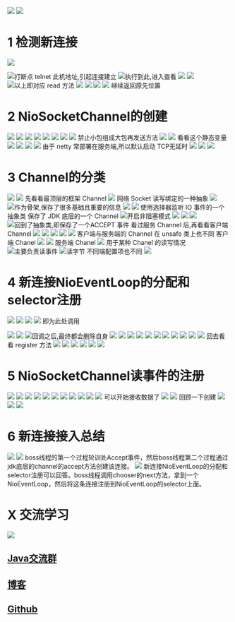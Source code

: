 ![](https://upload-images.jianshu.io/upload_images/4685968-82f4c3e10e82692f.png?imageMogr2/auto-orient/strip%7CimageView2/2/w/1240)
![](https://upload-images.jianshu.io/upload_images/4685968-e872805fe23374f5.png?imageMogr2/auto-orient/strip%7CimageView2/2/w/1240)
# 1 检测新连接
![](https://upload-images.jianshu.io/upload_images/4685968-153778c1a7c9bf0a.png?imageMogr2/auto-orient/strip%7CimageView2/2/w/1240)

![打断点](https://upload-images.jianshu.io/upload_images/4685968-b8b838fdeba16606.png?imageMogr2/auto-orient/strip%7CimageView2/2/w/1240)
telnet 此机地址,引起连接建立
![执行到此,进入查看](https://upload-images.jianshu.io/upload_images/4685968-ae3bdf29eb497cf5.png?imageMogr2/auto-orient/strip%7CimageView2/2/w/1240)
![](https://upload-images.jianshu.io/upload_images/4685968-07f4d660aa7fa5a0.png?imageMogr2/auto-orient/strip%7CimageView2/2/w/1240)
![](https://upload-images.jianshu.io/upload_images/4685968-7966d10791db4b74.png?imageMogr2/auto-orient/strip%7CimageView2/2/w/1240)
![以上即对应 read 方法](https://upload-images.jianshu.io/upload_images/4685968-21d9debf039422de.png?imageMogr2/auto-orient/strip%7CimageView2/2/w/1240)
![](https://upload-images.jianshu.io/upload_images/4685968-7dad000eec086a14.png?imageMogr2/auto-orient/strip%7CimageView2/2/w/1240)
![](https://upload-images.jianshu.io/upload_images/4685968-903de91ec4edacc6.png?imageMogr2/auto-orient/strip%7CimageView2/2/w/1240)
![](https://upload-images.jianshu.io/upload_images/4685968-5a1cdd5cfbe624e5.png?imageMogr2/auto-orient/strip%7CimageView2/2/w/1240)
![](https://upload-images.jianshu.io/upload_images/4685968-c384ea865b032494.png?imageMogr2/auto-orient/strip%7CimageView2/2/w/1240)
继续返回原先位置
# 2 NioSocketChannel的创建
![](https://upload-images.jianshu.io/upload_images/4685968-647c96dbd1e78a16.png?imageMogr2/auto-orient/strip%7CimageView2/2/w/1240)
![](https://upload-images.jianshu.io/upload_images/4685968-013fc30fb2fc0753.png?imageMogr2/auto-orient/strip%7CimageView2/2/w/1240)
![](https://upload-images.jianshu.io/upload_images/4685968-e155c372b2a6bcd6.png?imageMogr2/auto-orient/strip%7CimageView2/2/w/1240)
![](https://upload-images.jianshu.io/upload_images/4685968-7d13ad60fe40ec6c.png?imageMogr2/auto-orient/strip%7CimageView2/2/w/1240)
![](https://upload-images.jianshu.io/upload_images/4685968-b415bec97c8cfce7.png?imageMogr2/auto-orient/strip%7CimageView2/2/w/1240)
![](https://upload-images.jianshu.io/upload_images/4685968-06ffa91c79377599.png?imageMogr2/auto-orient/strip%7CimageView2/2/w/1240)
![](https://upload-images.jianshu.io/upload_images/4685968-188a44e54c15675d.png?imageMogr2/auto-orient/strip%7CimageView2/2/w/1240)
![](https://upload-images.jianshu.io/upload_images/4685968-5075fcc2b55c3b0b.png?imageMogr2/auto-orient/strip%7CimageView2/2/w/1240)
禁止小包组成大包再发送方法
![](https://upload-images.jianshu.io/upload_images/4685968-7e3797cfe543c403.png?imageMogr2/auto-orient/strip%7CimageView2/2/w/1240)
![](https://upload-images.jianshu.io/upload_images/4685968-1d49894fd77d5612.png?imageMogr2/auto-orient/strip%7CimageView2/2/w/1240)
看看这个静态变量
![](https://upload-images.jianshu.io/upload_images/4685968-397f5c66ac433ad8.png?imageMogr2/auto-orient/strip%7CimageView2/2/w/1240)
![](https://upload-images.jianshu.io/upload_images/4685968-fc95cf0f37887a49.png?imageMogr2/auto-orient/strip%7CimageView2/2/w/1240)
![](https://upload-images.jianshu.io/upload_images/4685968-83a049dbe3909434.png?imageMogr2/auto-orient/strip%7CimageView2/2/w/1240)
![](https://upload-images.jianshu.io/upload_images/4685968-6f8988addbb5b30a.png?imageMogr2/auto-orient/strip%7CimageView2/2/w/1240)
由于 netty 常部署在服务端,所以默认启动 TCP无延时
![](https://upload-images.jianshu.io/upload_images/4685968-c855121c69a6dff0.png?imageMogr2/auto-orient/strip%7CimageView2/2/w/1240)
![](https://upload-images.jianshu.io/upload_images/4685968-0d25250cd6f46349.png?imageMogr2/auto-orient/strip%7CimageView2/2/w/1240)
![](https://upload-images.jianshu.io/upload_images/4685968-c9dbb1c30702cbef.png?imageMogr2/auto-orient/strip%7CimageView2/2/w/1240)
# 3 Channel的分类
![](https://upload-images.jianshu.io/upload_images/4685968-04b9d6922210f30c.png?imageMogr2/auto-orient/strip%7CimageView2/2/w/1240)
![](https://upload-images.jianshu.io/upload_images/4685968-e59f9d20b37cef98.png?imageMogr2/auto-orient/strip%7CimageView2/2/w/1240)
先看看最顶层的框架 Channel
![](https://upload-images.jianshu.io/upload_images/4685968-843dc27965709b9f.png?imageMogr2/auto-orient/strip%7CimageView2/2/w/1240)
网络 Socket 读写绑定的一种抽象
![](https://upload-images.jianshu.io/upload_images/4685968-909823755c5f97ed.png?imageMogr2/auto-orient/strip%7CimageView2/2/w/1240)
![作为骨架,保存了很多基础且重要的信息](https://upload-images.jianshu.io/upload_images/4685968-631b8076f4f03731.png?imageMogr2/auto-orient/strip%7CimageView2/2/w/1240)
![](https://upload-images.jianshu.io/upload_images/4685968-ebd92923bd7aba17.png?imageMogr2/auto-orient/strip%7CimageView2/2/w/1240)
![](https://upload-images.jianshu.io/upload_images/4685968-6fbf5a4df22b1aa3.png?imageMogr2/auto-orient/strip%7CimageView2/2/w/1240)
使用选择器监听 IO 事件的一个抽象类
保存了 JDK 底层的一个 Channel
![开启非阻塞模式](https://upload-images.jianshu.io/upload_images/4685968-5b375626d12e93c0.png?imageMogr2/auto-orient/strip%7CimageView2/2/w/1240)
![](https://upload-images.jianshu.io/upload_images/4685968-6f2c4db3877b3446.png?imageMogr2/auto-orient/strip%7CimageView2/2/w/1240)
![](https://upload-images.jianshu.io/upload_images/4685968-65bb4df3e72805eb.png?imageMogr2/auto-orient/strip%7CimageView2/2/w/1240)
![](https://upload-images.jianshu.io/upload_images/4685968-544035ff367ac8af.png?imageMogr2/auto-orient/strip%7CimageView2/2/w/1240)
![回到了抽象类,即保存了一个ACCEPT 事件](https://upload-images.jianshu.io/upload_images/4685968-95ffd151eb086037.png?imageMogr2/auto-orient/strip%7CimageView2/2/w/1240)
看过服务 Channel 后,再看看客户端 Channel
![](https://upload-images.jianshu.io/upload_images/4685968-1cff6a124cf6a8ef.png?imageMogr2/auto-orient/strip%7CimageView2/2/w/1240)
![](https://upload-images.jianshu.io/upload_images/4685968-14db32612fd8cb1c.png?imageMogr2/auto-orient/strip%7CimageView2/2/w/1240)
![](https://upload-images.jianshu.io/upload_images/4685968-ea6d6e38b5eddb4c.png?imageMogr2/auto-orient/strip%7CimageView2/2/w/1240)
![](https://upload-images.jianshu.io/upload_images/4685968-d86e20f04538c5c5.png?imageMogr2/auto-orient/strip%7CimageView2/2/w/1240)
![](https://upload-images.jianshu.io/upload_images/4685968-3f3ead021a03739d.png?imageMogr2/auto-orient/strip%7CimageView2/2/w/1240)
客户端与服务端的 Channel 在 unsafe 类上也不同
客户端 Chanel
![](https://upload-images.jianshu.io/upload_images/4685968-8b127646df7189bc.png?imageMogr2/auto-orient/strip%7CimageView2/2/w/1240)
![](https://upload-images.jianshu.io/upload_images/4685968-932e22334f9881fc.png?imageMogr2/auto-orient/strip%7CimageView2/2/w/1240)
服务端 Chanel
![](https://upload-images.jianshu.io/upload_images/4685968-649ccf219e119b59.png?imageMogr2/auto-orient/strip%7CimageView2/2/w/1240)
用于某种 Chanel 的读写情况
![主要负责读事件](https://upload-images.jianshu.io/upload_images/4685968-fca626f2525be9a4.png?imageMogr2/auto-orient/strip%7CimageView2/2/w/1240)
![读字节](https://upload-images.jianshu.io/upload_images/4685968-28f51dd6a2f102c9.png?imageMogr2/auto-orient/strip%7CimageView2/2/w/1240)
不同端配置项也不同
![](https://upload-images.jianshu.io/upload_images/4685968-4f4b5381882986f0.png?imageMogr2/auto-orient/strip%7CimageView2/2/w/1240)
# 4 新连接NioEventLoop的分配和selector注册
![](https://upload-images.jianshu.io/upload_images/4685968-a63fd8e061f4f0b4.png?imageMogr2/auto-orient/strip%7CimageView2/2/w/1240)
![](https://upload-images.jianshu.io/upload_images/4685968-41bcbed71900c23e.png?imageMogr2/auto-orient/strip%7CimageView2/2/w/1240)
![](https://upload-images.jianshu.io/upload_images/4685968-a281db0fd9c51fa0.png?imageMogr2/auto-orient/strip%7CimageView2/2/w/1240)
![](https://upload-images.jianshu.io/upload_images/4685968-ed0f172cecfb4941.png?imageMogr2/auto-orient/strip%7CimageView2/2/w/1240)
即为此处调用

![](https://upload-images.jianshu.io/upload_images/4685968-a2185e7d8be5ed58.png?imageMogr2/auto-orient/strip%7CimageView2/2/w/1240)
![](https://upload-images.jianshu.io/upload_images/4685968-c02beb3305a4c3b1.png?imageMogr2/auto-orient/strip%7CimageView2/2/w/1240)
![回调之后,最终都会删除自身](https://upload-images.jianshu.io/upload_images/4685968-a35dba0841019f83.png?imageMogr2/auto-orient/strip%7CimageView2/2/w/1240)
![](https://upload-images.jianshu.io/upload_images/4685968-80ac0551fc8fd753.png?imageMogr2/auto-orient/strip%7CimageView2/2/w/1240)
![](https://upload-images.jianshu.io/upload_images/4685968-c15714b365bd7fb7.png?imageMogr2/auto-orient/strip%7CimageView2/2/w/1240)
![](https://upload-images.jianshu.io/upload_images/4685968-27f5f994e3019ee2.png?imageMogr2/auto-orient/strip%7CimageView2/2/w/1240)
![](https://upload-images.jianshu.io/upload_images/4685968-1f3c75872c498b42.png?imageMogr2/auto-orient/strip%7CimageView2/2/w/1240)
![](https://upload-images.jianshu.io/upload_images/4685968-8edf96ebff86c9ab.png?imageMogr2/auto-orient/strip%7CimageView2/2/w/1240)
![](https://upload-images.jianshu.io/upload_images/4685968-2200c311cc7d1f58.png?imageMogr2/auto-orient/strip%7CimageView2/2/w/1240)
![](https://upload-images.jianshu.io/upload_images/4685968-27f9c9325d4664f7.png?imageMogr2/auto-orient/strip%7CimageView2/2/w/1240)
![](https://upload-images.jianshu.io/upload_images/4685968-9c1f3a7e7035445c.png?imageMogr2/auto-orient/strip%7CimageView2/2/w/1240)
![](https://upload-images.jianshu.io/upload_images/4685968-0dfad3da5ca3b88b.png?imageMogr2/auto-orient/strip%7CimageView2/2/w/1240)
![](https://upload-images.jianshu.io/upload_images/4685968-29db7804405e204f.png?imageMogr2/auto-orient/strip%7CimageView2/2/w/1240)
![](https://upload-images.jianshu.io/upload_images/4685968-d69b8c5bca5ef41f.png?imageMogr2/auto-orient/strip%7CimageView2/2/w/1240)
回去看看 register 方法
![](https://upload-images.jianshu.io/upload_images/4685968-a293b371e2f7b7d7.png?imageMogr2/auto-orient/strip%7CimageView2/2/w/1240)
![](https://upload-images.jianshu.io/upload_images/4685968-7f8ccc643006d7aa.png?imageMogr2/auto-orient/strip%7CimageView2/2/w/1240)
![](https://upload-images.jianshu.io/upload_images/4685968-93d0f6f001ec2e12.png?imageMogr2/auto-orient/strip%7CimageView2/2/w/1240)
![](https://upload-images.jianshu.io/upload_images/4685968-6fccbd27dd0223e8.png?imageMogr2/auto-orient/strip%7CimageView2/2/w/1240)
![](https://upload-images.jianshu.io/upload_images/4685968-4749199c674ee183.png?imageMogr2/auto-orient/strip%7CimageView2/2/w/1240)
![](https://upload-images.jianshu.io/upload_images/4685968-2f017eb658969f3c.png?imageMogr2/auto-orient/strip%7CimageView2/2/w/1240)
# 5 NioSocketChannel读事件的注册
![](https://upload-images.jianshu.io/upload_images/4685968-46323b999c7b1e4b.png?imageMogr2/auto-orient/strip%7CimageView2/2/w/1240)
![](https://upload-images.jianshu.io/upload_images/4685968-30bc74945e970fd9.png?imageMogr2/auto-orient/strip%7CimageView2/2/w/1240)
![](https://upload-images.jianshu.io/upload_images/4685968-992a5110c0e939f1.png?imageMogr2/auto-orient/strip%7CimageView2/2/w/1240)
![](https://upload-images.jianshu.io/upload_images/4685968-7d0765411dd01aec.png?imageMogr2/auto-orient/strip%7CimageView2/2/w/1240)
![](https://upload-images.jianshu.io/upload_images/4685968-bde4d52dacbfd912.png?imageMogr2/auto-orient/strip%7CimageView2/2/w/1240)
![](https://upload-images.jianshu.io/upload_images/4685968-d283c5c40d2fe86b.png?imageMogr2/auto-orient/strip%7CimageView2/2/w/1240)
![](https://upload-images.jianshu.io/upload_images/4685968-95e07810657c3a94.png?imageMogr2/auto-orient/strip%7CimageView2/2/w/1240)
![](https://upload-images.jianshu.io/upload_images/4685968-3d3db00c01a5851c.png?imageMogr2/auto-orient/strip%7CimageView2/2/w/1240)
![](https://upload-images.jianshu.io/upload_images/4685968-3007e69b2514dc4f.png?imageMogr2/auto-orient/strip%7CimageView2/2/w/1240)
![](https://upload-images.jianshu.io/upload_images/4685968-727fb415cf2fead5.png?imageMogr2/auto-orient/strip%7CimageView2/2/w/1240)
![](https://upload-images.jianshu.io/upload_images/4685968-1ada5b3ce203998e.png?imageMogr2/auto-orient/strip%7CimageView2/2/w/1240)
可以开始接收数据了
![](https://upload-images.jianshu.io/upload_images/4685968-3f76ca5e48aa3cc0.png?imageMogr2/auto-orient/strip%7CimageView2/2/w/1240)
![](https://upload-images.jianshu.io/upload_images/4685968-a8592fe84ef63070.png?imageMogr2/auto-orient/strip%7CimageView2/2/w/1240)
回顾一下创建
![](https://upload-images.jianshu.io/upload_images/4685968-b11de4cff58c5d22.png?imageMogr2/auto-orient/strip%7CimageView2/2/w/1240)
![](https://upload-images.jianshu.io/upload_images/4685968-78f882bc1f86d06a.png?imageMogr2/auto-orient/strip%7CimageView2/2/w/1240)
![](https://upload-images.jianshu.io/upload_images/4685968-98fd3e3ee315a996.png?imageMogr2/auto-orient/strip%7CimageView2/2/w/1240)
# 6 新连接接入总结
![](https://upload-images.jianshu.io/upload_images/4685968-e5eff7d4523b9764.png?imageMogr2/auto-orient/strip%7CimageView2/2/w/1240)
![](https://upload-images.jianshu.io/upload_images/4685968-3831d1b58cd81d4c.png?imageMogr2/auto-orient/strip%7CimageView2/2/w/1240)
boss线程的第一个过程轮训处Accept事件，然后boss线程第二个过程通过jdk底层的channel的accept方法创建该连接。
![](https://upload-images.jianshu.io/upload_images/4685968-5edc177c40f49349.png?imageMogr2/auto-orient/strip%7CimageView2/2/w/1240)
新连接NioEventLoop的分配和selector注册可以回答。boss线程调用chooser的next方法，拿到一个NioEventLoop，然后将这条连接注册到NioEventLoop的selector上面。

# X 交流学习
![](https://img-blog.csdnimg.cn/20190504005601174.jpg)

## [Java交流群](https://jq.qq.com/?_wv=1027&k=5UB4P1T)
## [博客](https://blog.csdn.net/qq_33589510)

## [Github](https://github.com/Wasabi1234)

